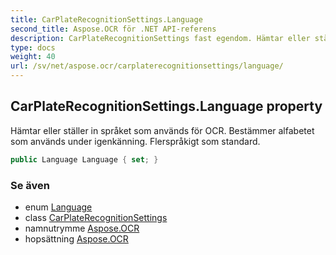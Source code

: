 ```yaml
---
title: CarPlateRecognitionSettings.Language
second_title: Aspose.OCR för .NET API-referens
description: CarPlateRecognitionSettings fast egendom. Hämtar eller ställer in språket som används för OCR.  Bestämmer alfabetet som används under igenkänning. Flerspråkigt som standard.
type: docs
weight: 40
url: /sv/net/aspose.ocr/carplaterecognitionsettings/language/
---
```

## CarPlateRecognitionSettings.Language property

Hämtar eller ställer in språket som används för OCR.  Bestämmer alfabetet som används under igenkänning. Flerspråkigt som standard.

```csharp
public Language Language { set; }
```

### Se även

* enum [Language](../../language/)
* class [CarPlateRecognitionSettings](../)
* namnutrymme [Aspose.OCR](../../carplaterecognitionsettings/)
* hopsättning [Aspose.OCR](../../../)


